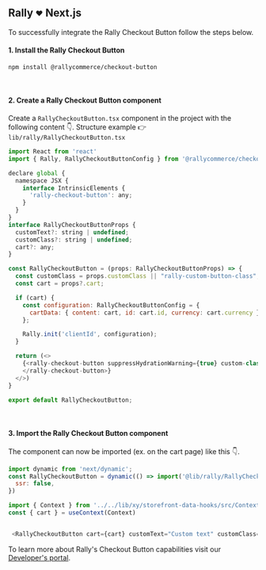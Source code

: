 
## Rally <sub><sup>♥</sup></sub> Next.js

To successfully integrate the Rally Checkout Button follow the steps below.
#### **1. Install the Rally Checkout Button**

```bash
npm install @rallycommerce/checkout-button
```

<br />

#### **2. Create a Rally Checkout Button component**

Create a `RallyCheckoutButton.tsx` component in the project with the following content 👇. Structure example 👉 `lib/rally/RallyCheckoutButton.tsx`

```javascript
import React from 'react'
import { Rally, RallyCheckoutButtonConfig } from '@rallycommerce/checkout-button';

declare global {
  namespace JSX {
    interface IntrinsicElements {
      'rally-checkout-button': any;
    }
  }
}
interface RallyCheckoutButtonProps {
  customText?: string | undefined;
  customClass?: string | undefined;
  cart?: any;
}

const RallyCheckoutButton = (props: RallyCheckoutButtonProps) => {
  const customClass = props.customClass || "rally-custom-button-class";
  const cart = props?.cart;

  if (cart) {
    const configuration: RallyCheckoutButtonConfig = {
      cartData: { content: cart, id: cart.id, currency: cart.currency }
    };

    Rally.init('clientId', configuration);
  }

  return (<>
    {<rally-checkout-button suppressHydrationWarning={true} custom-class={customClass} custom-text={props.customText} loader="true">
    </rally-checkout-button>}
  </>)
}

export default RallyCheckoutButton;
```

<br />

#### **3. Import the Rally Checkout Button component**

The component can now be imported (ex. on the cart page) like this 👇.

```javascript
import dynamic from 'next/dynamic';
const RallyCheckoutButton = dynamic(() => import('@lib/rally/RallyCheckoutButton'), {
  ssr: false,
})

import { Context } from '../../lib/xy/storefront-data-hooks/src/Context'; 
const { cart } = useContext(Context)


 <RallyCheckoutButton cart={cart} customText="Custom text" customClass="custom-css-class"></RallyCheckoutButton>

```

To learn more about Rally's Checkout Button capabilities visit our [Developer's portal](https://developers.rallyon.com/docs/jssdk/checkout-button/integrating-the-checkout-button/).